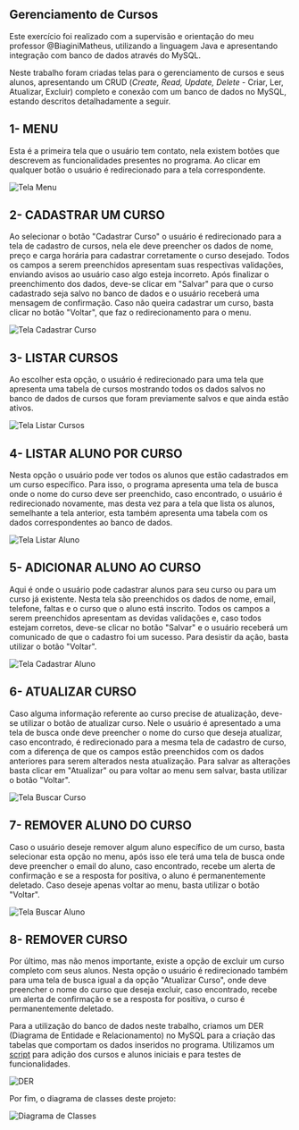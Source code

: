 ## Gerenciamento de Cursos

Este exercício foi realizado com a supervisão e orientação do meu professor @BiaginiMatheus, utilizando a linguagem Java e apresentando integração com banco de dados através do MySQL.

Neste trabalho foram criadas telas para o gerenciamento de cursos e seus alunos, apresentando um CRUD (_Create, Read, Update, Delete_ - Criar, Ler, Atualizar, Excluir) completo e conexão com um banco de dados no MySQL, estando descritos detalhadamente a seguir.  

## 1- MENU  
Esta é a primeira tela que o usuário tem contato, nela existem botões que descrevem as funcionalidades presentes no programa. Ao clicar em qualquer botão o usuário é redirecionado para a tela correspondente.  

![Tela Menu](./imagens/menu.png)   

## 2- CADASTRAR UM CURSO
Ao selecionar o botão "Cadastrar Curso" o usuário é redirecionado para a tela de cadastro de cursos, nela ele deve preencher os dados de nome, preço e carga horária para cadastrar corretamente o curso desejado. Todos os campos a serem preenchidos apresentam suas respectivas validações, enviando avisos ao usuário caso algo esteja incorreto. Após finalizar o preenchimento dos dados, deve-se clicar em "Salvar" para que o curso cadastrado seja salvo no banco de dados e o usuário receberá uma mensagem de confirmação. Caso não queira cadastrar um curso, basta clicar no botão "Voltar", que faz o redirecionamento para o menu.

![Tela Cadastrar Curso](./imagens/cadastrarCurso.png)   

## 3- LISTAR CURSOS
Ao escolher esta opção, o usuário é redirecionado para uma tela que apresenta uma tabela de cursos mostrando todos os dados salvos no banco de dados de cursos que foram previamente salvos e que ainda estão ativos. 

![Tela Listar Cursos](./imagens/listarCurso.png)   

## 4- LISTAR ALUNO POR CURSO
Nesta opção o usuário pode ver todos os alunos que estão cadastrados em um curso específico. Para isso, o programa apresenta uma tela de busca onde o nome do curso deve ser preenchido, caso encontrado, o usuário é redirecionado novamente, mas desta vez para a tela que lista os alunos, semelhante a tela anterior, esta também apresenta uma tabela com os dados correspondentes ao banco de dados.

![Tela Listar Aluno](./imagens/listarAluno.png)   

## 5- ADICIONAR ALUNO AO CURSO
Aqui é onde o usuário pode cadastrar alunos para seu curso ou para um curso já existente. Nesta tela são preenchidos os dados de nome, email, telefone, faltas e o curso que o aluno está inscrito. Todos os campos a serem preenchidos apresentam as devidas validações e, caso todos estejam corretos, deve-se clicar no botão "Salvar" e o usuário receberá um comunicado de que o cadastro foi um sucesso. Para desistir da ação, basta utilizar o botão "Voltar".

![Tela Cadastrar Aluno](./imagens/adicionarAluno.png)   

## 6- ATUALIZAR CURSO
Caso alguma informação referente ao curso precise de atualização, deve-se utilizar o botão de atualizar curso. Nele o usuário é apresentado a uma tela de busca onde deve preencher o nome do curso que deseja atualizar, caso encontrado, é redirecionado para a mesma tela de cadastro de curso, com a diferença de que os campos estão preenchidos com os dados anteriores para serem alterados nesta atualização. Para salvar as alterações basta clicar em "Atualizar" ou para voltar ao menu sem salvar, basta utilizar o botão "Voltar".

![Tela Buscar Curso](./imagens/buscarCurso.png)   

## 7- REMOVER ALUNO DO CURSO
Caso o usuário deseje remover algum aluno específico de um curso, basta selecionar esta opção no menu, após isso ele terá uma tela de busca onde deve preencher o email do aluno, caso encontrado, recebe um alerta de confirmação e se a resposta for positiva, o aluno é permanentemente deletado. Caso deseje apenas voltar ao menu, basta utilizar o botão "Voltar".

![Tela Buscar Aluno](./imagens/buscarAluno.png)   

## 8- REMOVER CURSO
Por último, mas não menos importante, existe a opção de excluir um curso completo com seus alunos. Nesta opção o usuário é redirecionado também para uma tela de busca igual a da opção "Atualizar Curso", onde deve preencher o nome do curso que deseja excluir, caso encontrado, recebe um alerta de confirmação e se a resposta for positiva, o curso é permanentemente deletado.   

Para a utilização do banco de dados neste trabalho, criamos um DER (Diagrama de Entidade e Relacionamento) no MySQL para a criação das tabelas que comportam os dados inseridos no programa. Utilizamos um [script](./SQLCurso.sql) para adição dos cursos e alunos iniciais e para testes de funcionalidades. 

![DER](./imagens/derCurso.png)

Por fim, o diagrama de classes deste projeto:

![Diagrama de Classes](./imagens/DiagramadeClassesCurso1.png)




